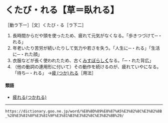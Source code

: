 # くたび・れる【草＝臥れる】

［動ラ下一］［文］くたび・る［ラ下二］
1. 長時間からだや頭を使ったため、疲れて元気がなくなる。「歩きつづけて─・れる」
2. 年老いたり苦労が続いたりして気力や若さを失う。「人生に─・れる」「生活に─・れた顔」
3. 衣服などが長く使われたため、古く[みすぼらし**く**](みすぼらしい)なる。「─・れた背広」
4. （他の動詞の連用形に付いて）その動作を続けるのが、疲れていやになる。「待ち─・れる」
    →[疲 (つか) れる](つかれる（疲れる）)［用法］
        

#### 類語

-   [疲れる(つかれる)](つかれる（疲れる）)

---
`https://dictionary.goo.ne.jp/word/%E8%8D%89%E8%87%A5%E3%82%8C%E3%82%8B_%28%E3%81%8F%E3%81%9F%E3%81%B3%E3%82%8C%E3%82%8B%29/`
